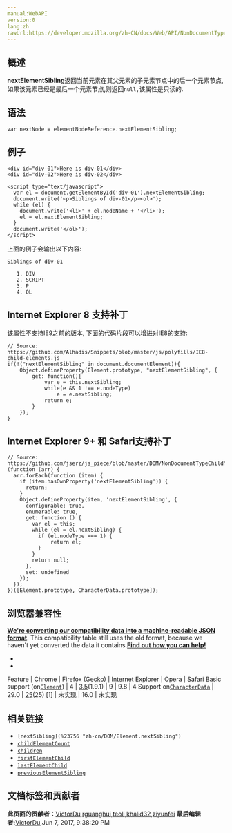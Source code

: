 ```yaml
---
manual:WebAPI
version:0
lang:zh
rawUrl:https://developer.mozilla.org/zh-CN/docs/Web/API/NonDocumentTypeChildNode/nextElementSibling
---
```





## 概述<a name="Summary"></a>


**nextElementSibling**返回当前元素在其父元素的子元素节点中的后一个元素节点,如果该元素已经是最后一个元素节点,则返回`null,`该属性是只读的.


## 语法<a name="Syntax_and_values"></a>

```
var nextNode = elementNodeReference.nextElementSibling;
```

## 例子<a name="Example"></a>

```
<div id="div-01">Here is div-01</div>
<div id="div-02">Here is div-02</div>

<script type="text/javascript">
  var el = document.getElementById('div-01').nextElementSibling;
  document.write('<p>Siblings of div-01</p><ol>');
  while (el) {
    document.write('<li>' + el.nodeName + '</li>');
    el = el.nextElementSibling;
  }
  document.write('</ol>');
</script>
```


上面的例子会输出以下内容:


```
Siblings of div-01

   1. DIV
   2. SCRIPT
   3. P
   4. OL
```

### <a name="Specification"></a>

## Internet Explorer 8 支持补丁<a name="Internet_Explorer_8_支持补丁"></a>


该属性不支持IE9之前的版本, 下面的代码片段可以增进对IE8的支持:


```
// Source: https://github.com/Alhadis/Snippets/blob/master/js/polyfills/IE8-child-elements.js
if(!("nextElementSibling" in document.documentElement)){
    Object.defineProperty(Element.prototype, "nextElementSibling", {
        get: function(){
            var e = this.nextSibling;
            while(e && 1 !== e.nodeType)
                e = e.nextSibling;
            return e;
        }
    });
}

```

## Internet Explorer 9+ 和 Safari支持补丁<a name="Internet_Explorer_9_和_Safari支持补丁"></a>

```
// Source: https://github.com/jserz/js_piece/blob/master/DOM/NonDocumentTypeChildNode/nextElementSibling/nextElementSibling.md
(function (arr) {
  arr.forEach(function (item) {
    if (item.hasOwnProperty('nextElementSibling')) {
      return;
    }
    Object.defineProperty(item, 'nextElementSibling', {
      configurable: true,
      enumerable: true,
      get: function () {
        var el = this;
        while (el = el.nextSibling) {
          if (el.nodeType === 1) {
              return el;
          }
        }
        return null;
      },
      set: undefined
    });
  });
})([Element.prototype, CharacterData.prototype]);
```

## 浏览器兼容性<a name="Specification"></a>


**[We&#39;re converting our compatibility data into a machine-readable JSON format](%3344 "")**. This compatibility table still uses the old format, because we haven&#39;t yet converted the data it contains.**[Find out how you can help!](%3392 "")**


* 
* 
Feature | Chrome | Firefox (Gecko) | Internet Explorer | Opera | Safari 
Basic support (on[`Element`](%2687 "Element（元素）接口是 Document的一个对象. 这个接口描述了所有相同种类的元素所普遍具有的方法和属性。 这些继承自Element并且增加了一些额外功能的接口描述了具体的行为. 例如,  HTMLElement 接口是所有HTML元素的基础接口， 而 SVGElement 接口是所有SVG元素的基本接口.")) | 4 | [3.5](%3393 "Released on 2009-06-30.")(1.9.1) | 9 | 9.8 | 4 
Support on[`CharacterData`](%2608 "CharacterData 抽象接口（abstract interface）代表 Node 对象包含的字符。这是一个抽象接口，意味着没有 CharacterData 类型的对象。 它是在其他接口中被实现的，如 Text、Comment 或 ProcessingInstruction 这些非抽象接口。") | 29.0 | [25](%3679 "Released on 2013-10-29.")(25) [1] | 未实现 | 16.0 | 未实现 





### <a name="sect1"></a>

## 相关链接<a name="相关链接"></a>

* `[nextSibling](%23756 "zh-cn/DOM/Element.nextSibling")`
* [`childElementCount`](%23757 "zh-cn/DOM/Element.childElementCount")
* [`children`](%23758 "zh-cn/DOM/Element.children")
* [`firstElementChild`](%23759 "zh-cn/DOM/Element.firstElementChild")
* [`lastElementChild`](%23760 "zh-cn/DOM/Element.lastElementChild")
* [`previousElementSibling`](%23761 "zh-cn/DOM/Element.previousElementSibling")



## 文档标签和贡献者
**此页面的贡献者：**[VictorDu](%15561 ""),[rguanghui](%23762 ""),[teoli](%160 ""),[khalid32](%10688 ""),[ziyunfei](%61 "")
**最后编辑者:**[VictorDu](%15561 ""),<time>Jun 7, 2017, 9:38:20 PM</time>


